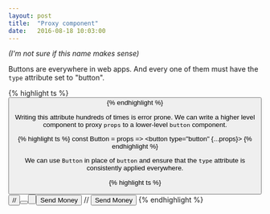 ```yaml
---
layout: post
title:  "Proxy component"
date:   2016-08-18 10:03:00
---
```


*(I'm not sure if this name makes sense)*

Buttons are everywhere in web apps. And every one of them must have the `type` attribute set to "button".

{% highlight ts %}
<button type="button">
{% endhighlight %}

Writing this attribute hundreds of times is error prone. We can write a higher level component to proxy `props` to a lower-level `button` component.

{% highlight ts %}
const Button = props =>
  <button type="button" {...props}>
{% endhighlight %}

We can use `Button` in place of `button` and ensure that the `type` attribute is consistently applied everywhere.

{% highlight ts %}
<Button />
// <button type="button"><button>

<Button className="CTA">Send Money</Button>
// <button type="button" class="CTA">Send Money</button>
{% endhighlight %}